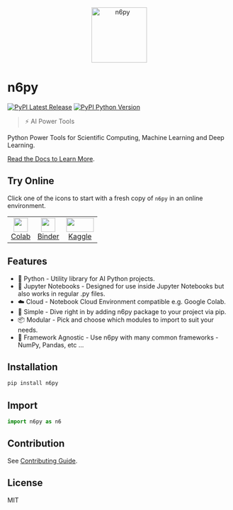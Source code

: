 &nbsp;

<p align="center">
  <a href="https://py.n6.ai" target="_blank" rel="noopener noreferrer">
    <img src="https://raw.githubusercontent.com/n6ai/n6py/main/.github/img/n6py.svg" alt="n6py" width="125" height="auto">
  </a>
</p>

# n6py

[![PyPI Latest Release](https://img.shields.io/pypi/v/n6py?color=%23141414&style=for-the-badge)](https://pypi.org/project/n6py)
[![PyPI Python Version](https://img.shields.io/pypi/pyversions/n6py?color=%23141414&style=for-the-badge)](https://pypi.org/project/n6py)

> ⚡ AI Power Tools

Python Power Tools for Scientific Computing, Machine Learning and Deep Learning.

[Read the Docs to Learn More](https://py.n6.ai).

## Try Online

Click one of the icons to start with a fresh copy of `n6py` in an online environment.

<table>
  <tbody>
    <tr>
      <td>
        <a href="https://colab.research.google.com/github/n6ai/n6py/blob/main/notebooks/n6py-demo.ipynb">
          <div align="center">
            <img width="32" height="32" src="https://raw.githubusercontent.com/n6ai/n6py/main/.github/img/colab.svg" />
            <div>Colab</div>
          </div>
        </a>
      </td>
      <td>
        <a href="https://mybinder.org/v2/git/https%3A%2F%2Fgithub.com%2Fn6ai%2Fn6py/HEAD?labpath=%2Fnotebooks%2Fn6py-demo.ipynb">
          <div align="center">
            <img width="32" height="32" src="https://raw.githubusercontent.com/n6ai/n6py/main/.github/img/binder.svg" />
            <div>Binder</div>
          </div>
        </a>
      </td>
      <td>
        <a href="https://kaggle.com/kernels/welcome?src=https://github.com/n6ai/n6py/blob/main/notebooks/n6py-demo.ipynb">
          <div align="center">
            <img width="62" height="32" src="https://raw.githubusercontent.com/n6ai/n6py/main/.github/img/kaggle.svg" />
            <div>Kaggle</div>
          </div>
        </a>
      </td>
    </tr>
  </tbody>
</table>

## Features

- 🐍 Python - Utility library for AI Python projects.
- 📃 Jupyter Notebooks - Designed for use inside Jupyter Notebooks but also works in regular .py files.
- ☁️ Cloud - Notebook Cloud Environment compatible e.g. Google Colab.
- 👶 Simple - Dive right in by adding n6py package to your project via pip.
- 📦 Modular - Pick and choose which modules to import to suit your needs.
- 🎲 Framework Agnostic - Use n6py with many common frameworks - NumPy, Pandas, etc ...

## Installation

```sh
pip install n6py
```

## Import

```py
import n6py as n6
```

## Contribution

See [Contributing Guide](https://github.com/n6ai/n6py/blob/main/.github/CONTRIBUTING.md).

## License

MIT
